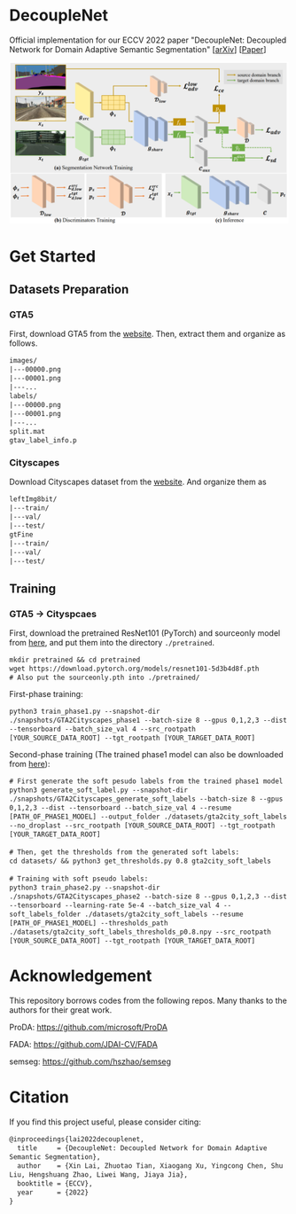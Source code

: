 # DecoupleNet
Official implementation for our ECCV 2022 paper "DecoupleNet: Decoupled Network for Domain Adaptive Semantic Segmentation" [[arXiv](https://arxiv.org/pdf/2207.09988.pdf)] [[Paper](https://www.ecva.net/papers/eccv_2022/papers_ECCV/papers/136930362.pdf)]

<div align="center">
  <img src="figs/fig.png"/>
</div>

# Get Started

## Datasets Preparation

### GTA5
First, download GTA5 from the [website](https://download.visinf.tu-darmstadt.de/data/from_games/). Then, extract them and organize as follows.
```
images/
|---00000.png
|---00001.png
|---...
labels/
|---00000.png
|---00001.png
|---...
split.mat
gtav_label_info.p
```

### Cityscapes

Download Cityscapes dataset from the [website](https://www.cityscapes-dataset.com/). And organize them as 
```
leftImg8bit/
|---train/
|---val/
|---test/
gtFine
|---train/
|---val/
|---test/
```

## Training

### GTA5 -> Cityspcaes
First, download the pretrained ResNet101 (PyTorch) and sourceonly model from [here](https://mycuhk-my.sharepoint.com/:u:/g/personal/1155154502_link_cuhk_edu_hk/EVowKrywcUVJhK0tbO_ebxQBv83FCISbGW_2fTeCWiFvGA), and put them into the directory `./pretrained`.
```
mkdir pretrained && cd pretrained
wget https://download.pytorch.org/models/resnet101-5d3b4d8f.pth
# Also put the sourceonly.pth into ./pretrained/
```

First-phase training:
```
python3 train_phase1.py --snapshot-dir ./snapshots/GTA2Cityscapes_phase1 --batch-size 8 --gpus 0,1,2,3 --dist --tensorboard --batch_size_val 4 --src_rootpath [YOUR_SOURCE_DATA_ROOT] --tgt_rootpath [YOUR_TARGET_DATA_ROOT]
```

Second-phase training (The trained phase1 model can also be downloaded from [here](https://mycuhk-my.sharepoint.com/:f:/g/personal/1155154502_link_cuhk_edu_hk/EmhCkQ_lJ1FLr9Dj2QopYHkB4gyXPOC2BUzjmw4jGq6FSQ?e=m8XPfC)):
```
# First generate the soft pesudo labels from the trained phase1 model
python3 generate_soft_label.py --snapshot-dir ./snapshots/GTA2Cityscapes_generate_soft_labels --batch-size 8 --gpus 0,1,2,3 --dist --tensorboard --batch_size_val 4 --resume [PATH_OF_PHASE1_MODEL] --output_folder ./datasets/gta2city_soft_labels --no_droplast --src_rootpath [YOUR_SOURCE_DATA_ROOT] --tgt_rootpath [YOUR_TARGET_DATA_ROOT]

# Then, get the thresholds from the generated soft labels: 
cd datasets/ && python3 get_thresholds.py 0.8 gta2city_soft_labels

# Training with soft pseudo labels:
python3 train_phase2.py --snapshot-dir ./snapshots/GTA2Cityscapes_phase2 --batch-size 8 --gpus 0,1,2,3 --dist --tensorboard --learning-rate 5e-4 --batch_size_val 4 --soft_labels_folder ./datasets/gta2city_soft_labels --resume [PATH_OF_PHASE1_MODEL] --thresholds_path ./datasets/gta2city_soft_labels_thresholds_p0.8.npy --src_rootpath [YOUR_SOURCE_DATA_ROOT] --tgt_rootpath [YOUR_TARGET_DATA_ROOT]
```

# Acknowledgement
This repository borrows codes from the following repos. Many thanks to the authors for their great work.

ProDA: https://github.com/microsoft/ProDA

FADA: https://github.com/JDAI-CV/FADA

semseg: https://github.com/hszhao/semseg

# Citation
If you find this project useful, please consider citing:

```
@inproceedings{lai2022decouplenet,
  title     = {DecoupleNet: Decoupled Network for Domain Adaptive Semantic Segmentation},
  author    = {Xin Lai, Zhuotao Tian, Xiaogang Xu, Yingcong Chen, Shu Liu, Hengshuang Zhao, Liwei Wang, Jiaya Jia},
  booktitle = {ECCV},
  year      = {2022}
}
```